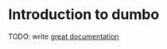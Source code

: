 # Introduction to dumbo

TODO: write [great documentation](http://jacobian.org/writing/what-to-write/)
